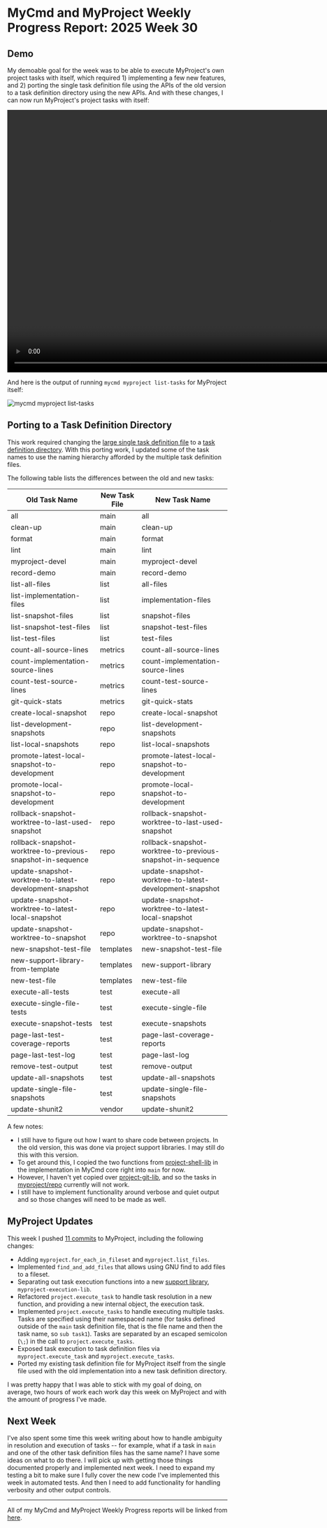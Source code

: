 # MyCmd and MyProject Weekly Progress Report: 2025 Week 30

## Demo

My demoable goal for the week was to be able to execute MyProject's own project tasks with itself, which required 1) implementing a few new features, and 2) porting the single task definition file using the APIs of the old version to a task definition directory using the new APIs. And with these changes, I can now run MyProject's project tasks with itself:

<video controls="controls" width="1200">
    <source src="../../images/myproject-devel-run-all-week30.mp4">
</video>

And here is the output of running `mycmd myproject list-tasks` for MyProject itself:

![mycmd myproject list-tasks](../../images/myproject-devel-list-tasks-week30.png)

## Porting to a Task Definition Directory

This work required changing the [large single task definition file](https://github.com/travisbhartwell/myproject/blob/87c89980e242e31e8b140e23f474bc1cdee7a775/myproject-tasks) to a [task definition directory](https://github.com/travisbhartwell/myproject/tree/87c89980e242e31e8b140e23f474bc1cdee7a775/myproject). With this porting work, I updated some of the task names to use the naming hierarchy afforded by the multiple task definition files.

The following table lists the differences between the old and new tasks:

| Old Task Name                                               | New Task File | New Task Name                                               |
|-------------------------------------------------------------|---------------|-------------------------------------------------------------|
| all                                                         | main          | all                                                         |
| clean-up                                                    | main          | clean-up                                                    |
| format                                                      | main          | format                                                      |
| lint                                                        | main          | lint                                                        |
| myproject-devel                                             | main          | myproject-devel                                             |
| record-demo                                                 | main          | record-demo                                                 |
| list-all-files                                              | list          | all-files                                                   |
| list-implementation-files                                   | list          | implementation-files                                        |
| list-snapshot-files                                         | list          | snapshot-files                                              |
| list-snapshot-test-files                                    | list          | snapshot-test-files                                         |
| list-test-files                                             | list          | test-files                                                  |
| count-all-source-lines                                      | metrics       | count-all-source-lines                                      |
| count-implementation-source-lines                           | metrics       | count-implementation-source-lines                           |
| count-test-source-lines                                     | metrics       | count-test-source-lines                                     |
| git-quick-stats                                             | metrics       | git-quick-stats                                             |
| create-local-snapshot                                       | repo          | create-local-snapshot                                       |
| list-development-snapshots                                  | repo          | list-development-snapshots                                  |
| list-local-snapshots                                        | repo          | list-local-snapshots                                        |
| promote-latest-local-snapshot-to-development                | repo          | promote-latest-local-snapshot-to-development                |
| promote-local-snapshot-to-development                       | repo          | promote-local-snapshot-to-development                       |
| rollback-snapshot-worktree-to-last-used-snapshot            | repo          | rollback-snapshot-worktree-to-last-used-snapshot            |
| rollback-snapshot-worktree-to-previous-snapshot-in-sequence | repo          | rollback-snapshot-worktree-to-previous-snapshot-in-sequence |
| update-snapshot-worktree-to-latest-development-snapshot     | repo          | update-snapshot-worktree-to-latest-development-snapshot     |
| update-snapshot-worktree-to-latest-local-snapshot           | repo          | update-snapshot-worktree-to-latest-local-snapshot           |
| update-snapshot-worktree-to-snapshot                        | repo          | update-snapshot-worktree-to-snapshot                        |
| new-snapshot-test-file                                      | templates     | new-snapshot-test-file                                      |
| new-support-library-from-template                           | templates     | new-support-library                                         |
| new-test-file                                               | templates     | new-test-file                                               |
| execute-all-tests                                           | test          | execute-all                                                 |
| execute-single-file-tests                                   | test          | execute-single-file                                         |
| execute-snapshot-tests                                      | test          | execute-snapshots                                           |
| page-last-test-coverage-reports                             | test          | page-last-coverage-reports                                  |
| page-last-test-log                                          | test          | page-last-log                                               |
| remove-test-output                                          | test          | remove-output                                               |
| update-all-snapshots                                        | test          | update-all-snapshots                                        |
| update-single-file-snapshots                                | test          | update-single-file-snapshots                                |
| update-shunit2                                              | vendor        | update-shunit2                                              |

A few notes:
- I still have to figure out how I want to share code between projects. In the old version, this was done via project support libraries. I may still do this with this version.
- To get around this, I copied the two functions from [project-shell-lib](https://github.com/travisbhartwell/mycmd/blob/63fb7ff89245779eb9d6e4f318ea8123f344f6dd/mycmd/project/project-shell-lib) in the implementation in MyCmd core right into `main` for now.
- However, I haven't yet copied over [project-git-lib](https://github.com/travisbhartwell/mycmd/blob/63fb7ff89245779eb9d6e4f318ea8123f344f6dd/mycmd/project/project-git-lib), and so the tasks in [myproject/repo](https://github.com/travisbhartwell/myproject/blob/87c89980e242e31e8b140e23f474bc1cdee7a775/myproject/repo) currently will not work.
- I still have to implement functionality around verbose and quiet output and so those changes will need to be made as well.

## MyProject Updates

This week I pushed [11 commits](https://github.com/travisbhartwell/myproject/commits/main/?since=2025-07-20&until=2025-07-24) to MyProject, including the following changes:

- Adding `myproject.for_each_in_fileset` and `myproject.list_files`.
- Implemented `find_and_add_files` that allows using GNU find to add files to a fileset.
- Separating out task execution functions into a new [support library](https://github.com/travisbhartwell/myproject/blob/87c89980e242e31e8b140e23f474bc1cdee7a775/mycmd/myproject/myproject-execution-lib), `myproject-execution-lib`.
- Refactored `project.execute_task` to handle task resolution in a new function, and providing a new internal object, the execution task.
- Implemented `project.execute_tasks` to handle executing multiple tasks. Tasks are specified using their namespaced name (for tasks defined outside of the `main` task definition file, that is the file name and then the task name, so `sub task1`). Tasks are separated by an escaped semicolon (`\;`) in the call to `project.execute_tasks`.
- Exposed task execution to task definition files via `myproject.execute_task` and `myproject.execute_tasks`.
- Ported my existing task definition file for MyProject itself from the single file used with the old implementation into a new task definition directory.

I was pretty happy that I was able to stick with my goal of doing, on average, two hours of work each work day this week on MyProject and with the amount of progress I've made.

## Next Week

I've also spent some time this week writing about how to handle ambiguity in resolution and execution of tasks -- for example, what if a task in `main` and one of the other task definition files has the same name? I have some ideas on what to do there. I will pick up with getting those things documented properly and implemented next week. I need to expand my testing a bit to make sure I fully cover the new code I've implemented this week in automated tests. And then I need to add functionality for handling verbosity and other output controls.

---

All of my MyCmd and MyProject Weekly Progress reports will be linked from [here](../../weekly-progress-reports).

